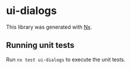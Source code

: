 # ui-dialogs

This library was generated with [Nx](https://nx.dev).

## Running unit tests

Run `nx test ui-dialogs` to execute the unit tests.
